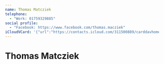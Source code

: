 ```yaml
---
name: Thomas Matcziek
telephone:
  - "Work: 01759329885"
social profile:
  - "Facebook: https://www.facebook.com/thomas.macziek"
iCloudVCard: '{"url":"https://contacts.icloud.com/311500889/carddavhome/card/NTlhZWM5ZDEtMmQ3MS00Yjg2LTlkNDMtM2NhYTc5YThmMTQ0.vcf","etag":"\"kmfhd1wg\"","data":"BEGIN:VCARD\r\nVERSION:3.0\r\nFN:\r\nN:Matcziek;Thomas;;;\r\nUID:59aec9d1-2d71-4b86-9d43-3caa79a8f144\r\nPRODID:ez-vcard 0.9.13-fc\r\nREV:2025-04-03T22:11:38Z\r\nORG:;\r\nPHOTO;VALUE=uri:https://d2ojpxxtu63wzl.cloudfront.net/static/f8131ba864022c\r\n 6d7246fd5dacf544f8_a1fbaa6e5226fc235eee905eb1921c7c2dcfef0e2c065a6354dc3579\r\n 34808c98\r\nTEL;TYPE=WORK:01759329885\r\nX-SOCIALPROFILE;TYPE=facebook;X-USER=thomas.macziek;X-USERID=727917132;X-DI\r\n SPLAYNAME=Thomas Macziek:https://www.facebook.com/thomas.macziek\r\nEND:VCARD"}'
---
```

# Thomas Matcziek